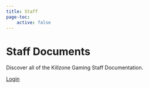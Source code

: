 ```yaml
---
title: Staff
page-toc:
    active: false
---
```


# Staff Documents
Discover  all of the Killzone Gaming Staff Documentation.

[Login](https://docs.kzg.gg/login)



